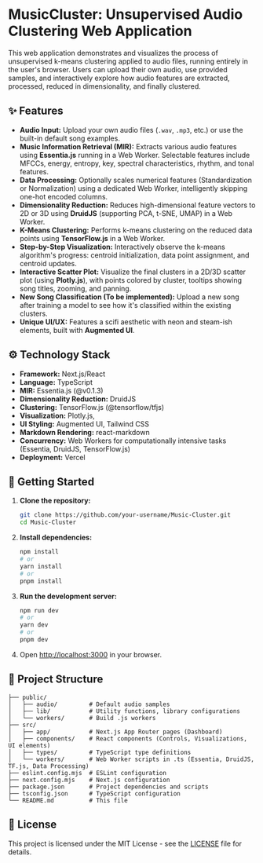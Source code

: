# MusicCluster: Unsupervised Audio Clustering Web Application

This web application demonstrates and visualizes the process of unsupervised k-means clustering applied to audio files, running entirely in the user's browser. Users can upload their own audio, use provided samples, and interactively explore how audio features are extracted, processed, reduced in dimensionality, and finally clustered.

## ✨ Features

*   **Audio Input:** Upload your own audio files (`.wav`, `.mp3`, etc.) or use the built-in default song examples.
*   **Music Information Retrieval (MIR):** Extracts various audio features using **Essentia.js** running in a Web Worker. Selectable features include MFCCs, energy, entropy, key, spectral characteristics, rhythm, and tonal features.
*   **Data Processing:** Optionally scales numerical features (Standardization or Normalization) using a dedicated Web Worker, intelligently skipping one-hot encoded columns.
*   **Dimensionality Reduction:** Reduces high-dimensional feature vectors to 2D or 3D using **DruidJS** (supporting PCA, t-SNE, UMAP) in a Web Worker.
*   **K-Means Clustering:** Performs k-means clustering on the reduced data points using **TensorFlow.js** in a Web Worker.
*   **Step-by-Step Visualization:** Interactively observe the k-means algorithm's progress: centroid initialization, data point assignment, and centroid updates.
*   **Interactive Scatter Plot:** Visualize the final clusters in a 2D/3D scatter plot (using **Plotly.js**), with points colored by cluster, tooltips showing song titles, zooming, and panning.
*   **New Song Classification (To be implemented):** Upload a new song after training a model to see how it's classified within the existing clusters.
*   **Unique UI/UX:** Features a scifi aesthetic with neon and steam-ish elements, built with **Augmented UI**.

## ⚙️ Technology Stack

*   **Framework:** Next.js/React
*   **Language:** TypeScript
*   **MIR:** Essentia.js (@v0.1.3)
*   **Dimensionality Reduction:** DruidJS
*   **Clustering:** TensorFlow.js (@tensorflow/tfjs)
*   **Visualization:** Plotly.js, 
*   **UI Styling:** Augmented UI, Tailwind CSS
*   **Markdown Rendering:** react-markdown
*   **Concurrency:** Web Workers for computationally intensive tasks (Essentia, DruidJS, TensorFlow.js)
*   **Deployment:** Vercel

## 🚀 Getting Started

1.  **Clone the repository:**
    ```bash
    git clone https://github.com/your-username/Music-Cluster.git
    cd Music-Cluster
    ```
2.  **Install dependencies:**
    ```bash
    npm install
    # or
    yarn install
    # or
    pnpm install
    ```
3.  **Run the development server:**
    ```bash
    npm run dev
    # or
    yarn dev
    # or
    pnpm dev
    ```
4.  Open [http://localhost:3000](http://localhost:3000) in your browser.

## 📂 Project Structure

```
├── public/
│   ├── audio/         # Default audio samples
│   ├── lib/           # Utility functions, library configurations
│   └── workers/       # Build .js workers
├── src/
│   ├── app/           # Next.js App Router pages (Dashboard)
│   ├── components/    # React components (Controls, Visualizations, UI elements)
│   ├── types/         # TypeScript type definitions
│   └── workers/       # Web Worker scripts in .ts (Essentia, DruidJS, TF.js, Data Processing)
├── eslint.config.mjs  # ESLint configuration
├── next.config.mjs    # Next.js configuration
├── package.json       # Project dependencies and scripts
├── tsconfig.json      # TypeScript configuration
└── README.md          # This file
```

## 📄 License

This project is licensed under the MIT License - see the [LICENSE](LICENSE) file for details. 